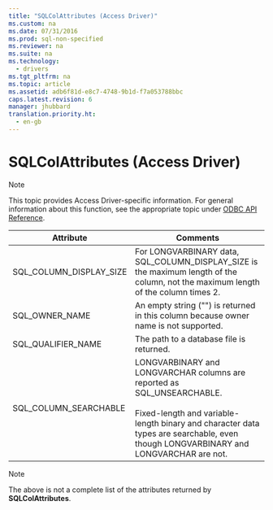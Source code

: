 ```yaml
---
title: "SQLColAttributes (Access Driver)"
ms.custom: na
ms.date: 07/31/2016
ms.prod: sql-non-specified
ms.reviewer: na
ms.suite: na
ms.technology: 
  - drivers
ms.tgt_pltfrm: na
ms.topic: article
ms.assetid: adb6f81d-e8c7-4748-9b1d-f7a053788bbc
caps.latest.revision: 6
manager: jhubbard
translation.priority.ht: 
  - en-gb
---
```

# SQLColAttributes (Access Driver)
> [!NOTE]  
>  This topic provides Access Driver-specific information. For general information about this function, see the appropriate topic under [ODBC API Reference](../content/ODBC-API-Reference.md).  
  
|Attribute|Comments|  
|---------------|--------------|  
|SQL_COLUMN_DISPLAY_SIZE|For LONGVARBINARY data, SQL_COLUMN_DISPLAY_SIZE is the maximum length of the column, not the maximum length of the column times 2.|  
|SQL_OWNER_NAME|An empty string ("") is returned in this column because owner name is not supported.|  
|SQL_QUALIFIER_NAME|The path to a database file is returned.|  
|SQL_COLUMN_SEARCHABLE|LONGVARBINARY and LONGVARCHAR columns are reported as SQL_UNSEARCHABLE.<br /><br /> Fixed-length and variable-length binary and character data types are searchable, even though LONGVARBINARY and LONGVARCHAR are not.|  
  
> [!NOTE]  
>  The above is not a complete list of the attributes returned by **SQLColAttributes**.